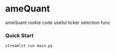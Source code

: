 # ameQuant

ameQuant rookie code
useful ticker selection func

### Quick Start

```bash
streamlit run main.py
```
